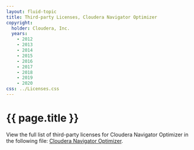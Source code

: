 ```yaml
---
layout: fluid-topic
title: Third-party Licenses, Cloudera Navigator Optimizer
copyright:
  holder: Cloudera, Inc.
  years:
    - 2012
    - 2013
    - 2014
    - 2015
    - 2016
    - 2017
    - 2018
    - 2019
    - 2020
css: ../Licenses.css
---
```

# {{ page.title }}

View the full list of third-party licenses for Cloudera Navigator
Optimizer in the following file:
[Cloudera Navigator Optimizer](/documentation/other/shared/licensefiles/NavigatorOptimizer_NOTICES.txt).
